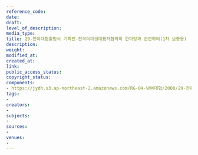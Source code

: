 ```yaml
---
reference_code: 
date: 
draft: 
level_of_description: 
media_type: 
title: 29-전여대협출범식 기획안-전국여대생대표자협의회 한마당과 관련하여(1차 보충용)
description: 
weight: 
modified_at: 
created_at: 
link: 
public_access_status: 
copyright_status: 
components:
- https://jydh.s3.ap-northeast-2.amazonaws.com/RG-04-남여대협/2000/29-전여대협출범식+기획안-전국여대생대표자협의회+한마당과+관련하여(1차+보충용).pdf
tags:
- 
creators:
- 
subjects:
- 
sources:
- 
venues:
- 
---
```

